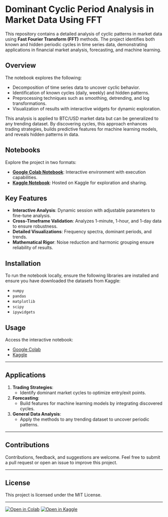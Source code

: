 # Dominant Cyclic Period Analysis in Market Data Using FFT

This repository contains a detailed analysis of cyclic patterns in market data using **Fast Fourier Transform (FFT)** methods. The project identifies both known and hidden periodic cycles in time series data, demonstrating applications in financial market analysis, forecasting, and machine learning.

## Overview

The notebook explores the following:
- Decomposition of time series data to uncover cyclic behavior.
- Identification of known cycles (daily, weekly) and hidden patterns.
- Preprocessing techniques such as smoothing, detrending, and log transformations.
- Visualization of results with interactive widgets for dynamic exploration.

This analysis is applied to BTC/USD market data but can be generalized to any trending dataset. By discovering cycles, this approach enhances trading strategies, builds predictive features for machine learning models, and reveals hidden patterns in data.

## Notebooks

Explore the project in two formats:
- **[Google Colab Notebook](https://colab.research.google.com/drive/1uceczJlT-uT6qZnrRkLwd7EdczqUQ_dH)**: Interactive environment with execution capabilities.
- **[Kaggle Notebook](https://www.kaggle.com/code/imranbukhari/btcusd-cyclic-period-analysis-with-fft)**: Hosted on Kaggle for exploration and sharing.

## Key Features

- **Interactive Analysis**: Dynamic session with adjustable parameters to fine-tune analysis.
- **Cross-Timeframe Validation**: Analyzes 1-minute, 1-hour, and 1-day data to ensure robustness.
- **Detailed Visualizations**: Frequency spectra, dominant periods, and trends.
- **Mathematical Rigor**: Noise reduction and harmonic grouping ensure reliability of results.

## Installation

To run the notebook locally, ensure the following libraries are installed and ensure you have downloaded the datasets from Kaggle:
- `numpy`
- `pandas`
- `matplotlib`
- `scipy`
- `ipywidgets`

## Usage
Access the interactive notebook:
   - [Google Colab](https://colab.research.google.com/drive/1uceczJlT-uT6qZnrRkLwd7EdczqUQ_dH)
   - [Kaggle](https://www.kaggle.com/code/imranbukhari/btcusd-cyclic-period-analysis-with-fft)

---

## Applications

1. **Trading Strategies**:
   - Identify dominant market cycles to optimize entry/exit points.
2. **Forecasting**:
   - Build features for machine learning models by integrating discovered cycles.
3. **General Data Analysis**:
   - Apply the methods to any trending dataset to uncover periodic patterns.

---

## Contributions

Contributions, feedback, and suggestions are welcome. Feel free to submit a pull request or open an issue to improve this project.

---

## License

This project is licensed under the MIT License.

---

[![Open in Colab](https://colab.research.google.com/assets/colab-badge.svg)](https://colab.research.google.com/drive/1uceczJlT-uT6qZnrRkLwd7EdczqUQ_dH)
[![Open in Kaggle](https://kaggle.com/static/images/open-in-kaggle.svg)](https://www.kaggle.com/code/imranbukhari/btcusd-cyclic-period-analysis-with-fft)
